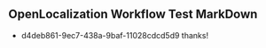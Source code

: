 ## OpenLocalization Workflow Test MarkDown
* d4deb861-9ec7-438a-9baf-11028cdcd5d9 thanks!

<!--HONumber=Aug16_HO3-->


